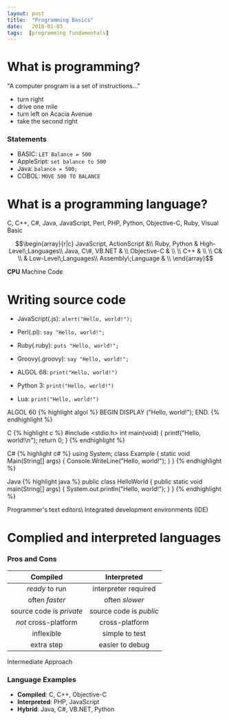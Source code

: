 ```yaml
---
layout: post
title:  "Programming Basics"
date:   2018-01-03
tags:  [programming fundamentals]
---
```

# What is programming?
"A computer program is a set of instructions..."

* turn right
* drive one mile
* turn left on Acacia Avenue
* take the second right

### Statements
* BASIC: `LET Balance = 500`
* AppleSript: `set balance to 500`
* Java: `balance = 500;`
* COBOL: `MOVE 500 TO BALANCE`

# What is a programming language?
C, C++, C#, Java, JavaScript, Perl, PHP, Python, Objective-C, Ruby, Visual Basic

$$\begin{array}{r|c}
JavaScript, ActionScript &\\
Ruby, Python & High-Level\;Languages\\
Java, C\#, VB.NET & \\
Objective-C & \\
\\
C++ & \\
\\
C& \\
 & Low-Level\;Languages\\
Assembly\;Language & \\
\end{array}$$

**CPU** Machine Code
# Writing source code
* JavaScript(.js): `alert("Hello, world!");`
* Perl(.pl): `say "Hello, world!";`
* Ruby(.ruby): `puts "Hello, world!";`
* Groovy(.groovy): `say "Hello, world!";`

* ALGOL 68: `print("Hello, world!")`
* Python 3: `print("Hello, world!")`
* Lua: `print("Hello, world!")`

ALGOL 60
{% highlight algol %}
BEGIN
    DISPLAY ("Hello, world!");
END.
{% endhighlight %}

C
{% highlight c %}
#include <stdio.h>
int main(void) {
    printf("Hello, world!\n");
    return 0;
}
{% endhighlight %}

C#
{% highlight c# %}
using System;
class Example {
    static void Main(String[] args) {
        Console.WriteLine("Hello, world!");
    }
}
{% endhighlight %}

Java
{% highlight java %}
public class HelloWorld {
    public static void main(String[] args) {
        System.out.println("Hello, world!");
    }
}
{% endhighlight %}

Programmer's text editors\\
Integrated development environments (IDE)

# Complied and interpreted languages
### Pros and Cons

|**Compiled**|**Interpreted**|
|:-:|:-:|
|*ready* to run|interpreter required|
|often *faster*|often *slower*|
|source code is *private*|source code is *public*|
|*not* cross-platform|cross-platform|
|inflexible|simple to test|
|extra step|easier to debug|

Intermediate Approach
### Language Examples
* **Compiled**: C, C++, Objective-C
* **Interpreted**: PHP, JavaScript
* **Hybrid**: Java, C#, VB.NET, Python